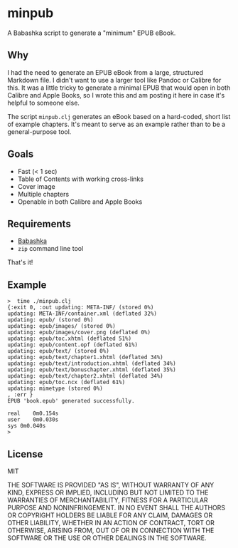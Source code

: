 # minpub

A Babashka script to generate a "minimum" EPUB eBook.

## Why

I had the need to generate an EPUB eBook from a large, structured
Markdown file. I didn't want to use a larger tool like Pandoc or
Calibre for this.  It was a little tricky to generate a minimal EPUB
that would open in both Calibre and Apple Books, so I wrote this
and am posting it here in case it's helpful to someone else.

The script `minpub.clj` generates an eBook based on a hard-coded,
short list of example chapters.  It's meant to serve as an example
rather than to be a general-purpose tool.

## Goals

- Fast (< 1 sec)
- Table of Contents with working cross-links
- Cover image
- Multiple chapters
- Openable in both Calibre and Apple Books

## Requirements

- [Babashka](https://github.com/babashka/babashka)
- `zip` command line tool

That's it!

## Example

```
>  time ./minpub.clj
{:exit 0, :out updating: META-INF/ (stored 0%)
updating: META-INF/container.xml (deflated 32%)
updating: epub/ (stored 0%)
updating: epub/images/ (stored 0%)
updating: epub/images/cover.png (deflated 0%)
updating: epub/toc.xhtml (deflated 51%)
updating: epub/content.opf (deflated 61%)
updating: epub/text/ (stored 0%)
updating: epub/text/chapter1.xhtml (deflated 34%)
updating: epub/text/introduction.xhtml (deflated 34%)
updating: epub/text/bonuschapter.xhtml (deflated 35%)
updating: epub/text/chapter2.xhtml (deflated 34%)
updating: epub/toc.ncx (deflated 61%)
updating: mimetype (stored 0%)
, :err }
EPUB 'book.epub' generated successfully.

real	0m0.154s
user	0m0.030s
sys	0m0.040s
>
```

## License

MIT

THE SOFTWARE IS PROVIDED "AS IS", WITHOUT WARRANTY OF ANY KIND, EXPRESS OR IMPLIED, INCLUDING BUT NOT LIMITED TO THE WARRANTIES OF MERCHANTABILITY, FITNESS FOR A PARTICULAR PURPOSE AND NONINFRINGEMENT. IN NO EVENT SHALL THE AUTHORS OR COPYRIGHT HOLDERS BE LIABLE FOR ANY CLAIM, DAMAGES OR OTHER LIABILITY, WHETHER IN AN ACTION OF CONTRACT, TORT OR OTHERWISE, ARISING FROM, OUT OF OR IN CONNECTION WITH THE SOFTWARE OR THE USE OR OTHER DEALINGS IN THE SOFTWARE.
